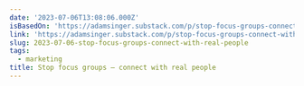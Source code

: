 ```yaml
---
date: '2023-07-06T13:08:06.000Z'
isBasedOn: 'https://adamsinger.substack.com/p/stop-focus-groups-connect-with-real'
link: 'https://adamsinger.substack.com/p/stop-focus-groups-connect-with-real'
slug: 2023-07-06-stop-focus-groups-connect-with-real-people
tags:
  - marketing
title: Stop focus groups – connect with real people
---
```


